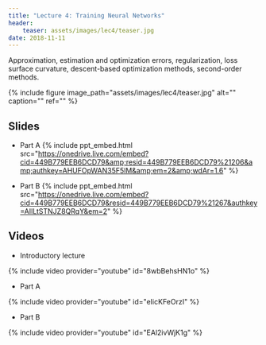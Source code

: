 ```yaml
---
title: "Lecture 4: Training Neural Networks"
header:
    teaser: assets/images/lec4/teaser.jpg
date: 2018-11-11
---
```


Approximation, estimation and optimization errors, regularization, loss surface
curvature, descent-based optimization methods, second-order methods.


{% include figure image_path="assets/images/lec4/teaser.jpg" alt="" caption="" ref="" %}

## Slides

- Part A
{% include ppt_embed.html
src="https://onedrive.live.com/embed?cid=449B779EEB6DCD79&amp;resid=449B779EEB6DCD79%21206&amp;authkey=AHUFOpWAN35F5lM&amp;em=2&amp;wdAr=1.6" %}

- Part B
{% include ppt_embed.html
src="https://onedrive.live.com/embed?cid=449B779EEB6DCD79&resid=449B779EEB6DCD79%21267&authkey=AIlLtSTNJZ8QRqY&em=2" %}

## Videos

- Introductory lecture

{% include video provider="youtube" id="8wbBehsHN1o" %}

- Part A

{% include video provider="youtube" id="eIicKFeOrzI" %}

- Part B

{% include video provider="youtube" id="EAl2ivWjK1g" %}

